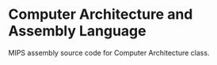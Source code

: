 # Computer Architecture and Assembly Language

MIPS assembly source code for Computer Architecture class.
